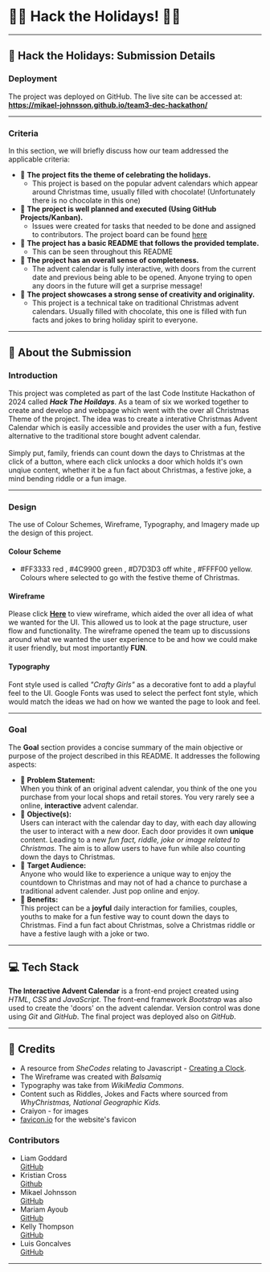 # 🎅✨ Hack the Holidays! 🎄🎁  

---
## **🎄 Hack the Holidays: Submission Details**  

### **Deployment**  

The project was deployed on GitHub. The live site can be accessed at: **https://mikael-johnsson.github.io/team3-dec-hackathon/**  

---

### **Criteria**  
In this section, we will briefly discuss how our team addressed the applicable criteria:  
- 🎁 **The project fits the theme of celebrating the holidays.**  
    - This project is based on the popular advent calendars which appear around Christmas time, usually filled with chocolate! (Unfortunately there is no chocolate in this one)
- 🎁 **The project is well planned and executed (Using GitHub Projects/Kanban).**  
    - Issues were created for tasks that needed to be done and assigned to contributors. The project board can be found [here](https://github.com/users/mikael-johnsson/projects/9/views/1)
- 🎁 **The project has a basic README that follows the provided template.** 
    - This can be seen throughout this README
- 🎁 **The project has an overall sense of completeness.**  
    - The advent calendar is fully interactive, with doors from the current date and previous being able to be opened. Anyone trying to open any doors in the future will get a surprise message!
- 🎁 **The project showcases a strong sense of creativity and originality.**  
    - This project is a technical take on traditional Christmas advent calendars. Usually filled with chocolate, this one is filled with fun facts and jokes to bring holiday spirit to everyone.

---

## **🎅 About the Submission**  

### **Introduction**  
This project was completed as part of the last Code Institute Hackathon of 2024 called <em>**Hack The Hoildays**</em>. As a team of six we worked together to create and develop and webpage which went with the over all Christmas Theme of the project. The idea was to create a interative Christmas Advent Calendar which is easily accessible and provides the user with a fun, festive alternative to the traditional store bought advent calendar. <br>
<br>
Simply put, family, friends can count down the days to Christmas at the click of a button, where each click unlocks a door which holds it's own unqiue content, whether it be a fun fact about Christmas, a festive joke, a mind bending riddle or a fun image. 
  

---

### **Design** <br>
The use of Colour Schemes, Wireframe, Typography, and Imagery made up the design of this project. 
#### **Colour Scheme** <br>
- #FF3333 red , #4C9900 green , #D7D3D3 off white , #FFFF00 yellow. Colours where selected to go with the festive theme of Christmas. <br>
#### **Wireframe** <br>
Please click [**Here**](https://balsamiq.cloud/s5ojd4g/prk7610) to view wireframe, which aided the over all idea of what we wanted for the UI. This allowed us to look at the page structure, user flow and functionality. The wireframe opened the team up to discussions around what we wanted the user experience to be and how we could make it user friendly, but most importantly **FUN**. <br>

#### **Typography** <br>
Font style used is called <em>"Crafty Girls"</em> as a decorative font to add a playful feel to the UI. Google Fonts was used to select the perfect font style, which would match the ideas we had on how we wanted the page to look and feel.

---


### **Goal**  
The **Goal** section provides a concise summary of the main objective or purpose of the project described in this README. It addresses the following aspects:  

- 🎄 **Problem Statement:** <br> When you think of an original advent calendar, you think of the one you purchase from your local shops and retail stores. You very rarely see a online, **interactive** advent calendar.   
- 🎄 **Objective(s):** <br> Users can interact with the calendar day to day, with each day allowing the user to interact with a new door. Each door provides it own **unique** content. Leading to a new <em>fun fact, riddle, joke or image related to Christmas</em>. The aim is to allow users to have fun while also counting down the days to Christmas.  
- 🎄 **Target Audience:** <br> Anyone who would like to experience a unique way to enjoy the countdown to Christmas and may not of had a chance to purchase a traditional advent calender. Just pop online and enjoy.
- 🎄 **Benefits:** <br>This project can be a **joyful** daily interaction for families, couples, youths to make for a fun festive way to count down the days to Christmas. Find a fun fact about Christmas, solve a Christmas riddle or have a festive laugh with a joke or two.   

---

## **💻 Tech Stack**  

**The Interactive Advent Calendar** is a front-end project created using *HTML*, *CSS* and *JavaScript*. The front-end framework *Bootstrap* was also used to create the 'doors' on the advent calendar. Version control was done using *Git* and *GitHub*. The final project was deployed also on *GitHub*. 

---

## **🌟 Credits** 

- A resource from <em>SheCodes</em> relating to Javascript - [Creating a Clock](https://www.shecodes.io/athena/2587-creating-a-clock-in-javascript).
- The Wireframe was created with <em>Balsamiq</em>
- Typography was take from <em>WikiMedia Commons</em>.
- Content such as Riddles, Jokes and Facts where sourced from <em>WhyChristmas, National Geographic Kids.</em>
- Craiyon - for images
- [favicon.io](https://favicon.io/emoji-favicons/christmas-tree/) for the website's favicon
 
### Contributors

- Liam Goddard <br> [GitHub](https://github.com/caleom)
- Kristian Cross <br> [Github](https://github.com/KC-85)
- Mikael Johnsson <br> [GitHub](https://github.com/mikael-johnsson)
- Mariam Ayoub <br> [GitHub](https://github.com/mariam138)
- Kelly Thompson <br> [GitHub](https://github.com/KellyT44)
- Luis Goncalves <br>  [GitHub](https://github.com/Luisg882) 

---